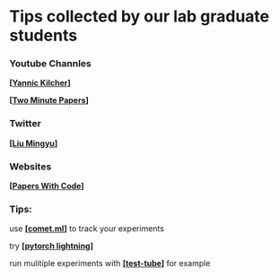 # Tips collected by our lab graduate students


### Youtube Channles 
**[[Yannic Kilcher](https://www.youtube.com/c/YannicKilcher/)]**

**[[Two Minute Papers](https://www.youtube.com/user/keeroyz)]**

### Twitter
**[[Liu Mingyu](https://twitter.com/liu_mingyu)]**

### Websites
**[[Papers With Code](https://paperswithcode.com/)]**


### Tips:

use **[[comet.ml](https://www.comet.ml/)]**  to track your experiments

try **[[pytorch lightning](https://www.pytorchlightning.ai/)]**

run mulitiple experiments with **[[test-tube](https://github.com/williamFalcon/test-tube)]** for example
